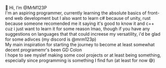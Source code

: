 👋 Hi, I’m @MrM123P<br> 
I'm an aspiring programmer, currently learning the absolute basics of front-end web development but I also want to learn c# because of unity, rust because someone recomended me it saying it's good to know it and c++ cuz i just want to learn it for some reason lmao, though if you have any suggestions on languages that that could increese my versatility, i'd be glad for some adivces (my discord is @mrm123p)<br>
My main inspiration for starting the journey to become at least somewhat decent programemr's been GD Colon<br>
I hope to see myslef making some cool projects or at least being something, especially since programming is something I find fun (at least for now 😅)<br>


<!---
MrM123P/MrM123P is a ✨ special ✨ repository because its `README.md` (this file) appears on your GitHub profile.
You can click the Preview link to take a look at your changes.
--->
